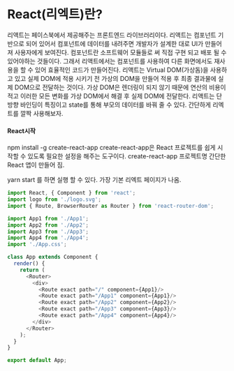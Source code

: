 # React(리엑트)란?

리액트는 페이스북에서 제공해주는 프론트엔드 라이브러리이다.
리액트는 컴포넌트 기반으로 되어 있어서 컴포넌트에 데이터를 내려주면 개발자가 설계한 대로 UI가 만들어져 사용자에게 보여진다.
컴포넌트란 소프트웨어 모듈들로 써 직접 구현 되고 배포 될 수 있어야하는 것들이다.
그래서 리액트에서는 컴포넌트를 사용하여 다른 화면에서도 재사용을 할 수 있어 효율적인 코드가 만들어진다.
리액트는 Virtual DOM(가상돔)을 사용하고 있고 실제 DOM에 적용 시키기 전 가상의 DOM을 만들어 적용 후 최종 결과물에 실제 DOM으로 전달하는 것이다. 가상 DOM은 렌더링이 되지 않기 때문에 연산의 비용이 적고 이러한 모든 변화를 가상 DOM에서 해결 후 실제 DOM에 전달한다. 리액트는 단방향 바인딩이 특징이고 state를 통해 부모의 데이터를 바꿔 줄 수 있다.
간단하게 리엑트를 깔짝 사용해보자.

#### React시작

npm install -g create-react-app 
create-react-app은 React 프로젝트를 쉽게 시작할 수 있도록 필요한 설정을 해주는 도구이다.
create-react-app 프로젝트명
간단한 React 앱이 만들어 짐.

yarn start 를 하면 실행 할 수 있다. 가장 기본 리엑트 페이지가 나옴.


```js
import React, { Component } from 'react';
import logo from './logo.svg';
import { Route, BrowserRouter as Router } from 'react-router-dom';

import App1 from './App1';
import App2 from './App2';
import App3 from './App3';
import App4 from './App4';
import './App.css';

class App extends Component {
  render() {
    return (
      <Router>
        <div>
          <Route exact path="/" component={App1}/>
          <Route exact path="/App1" component={App1}/>
          <Route exact path="/App2" component={App2}/>
          <Route exact path="/App3" component={App3}/>
          <Route exact path="/App4" component={App4}/>
        </div>
      </Router>
    );
  }
}

export default App;
```
